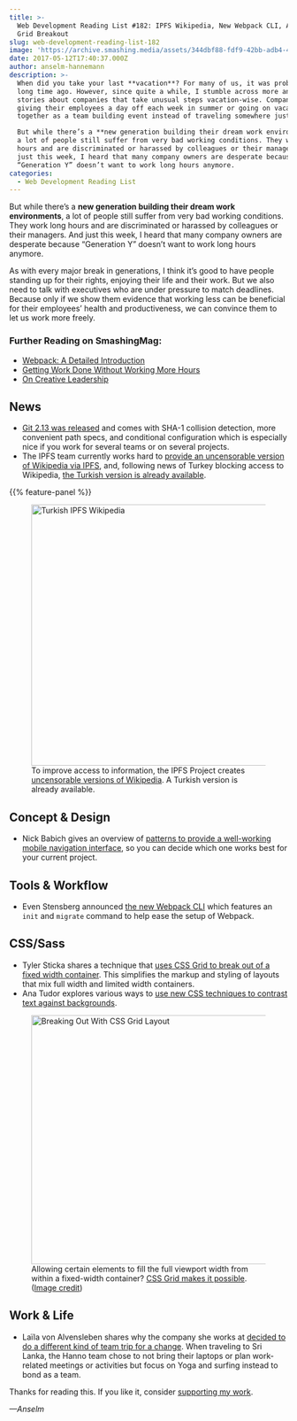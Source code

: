 ```yaml
---
title: >-
  Web Development Reading List #182: IPFS Wikipedia, New Webpack CLI, And CSS
  Grid Breakout
slug: web-development-reading-list-182
image: 'https://archive.smashing.media/assets/344dbf88-fdf9-42bb-adb4-46f01eedd629/a2ede268-9195-467b-b57f-0f2282f89b44/wdrl-182-opt.png'
date: 2017-05-12T17:40:37.000Z
author: anselm-hannemann
description: >-
  When did you take your last **vacation**? For many of us, it was probably a
  long time ago. However, since quite a while, I stumble across more and more
  stories about companies that take unusual steps vacation-wise. Companies
  giving their employees a day off each week in summer or going on vacation
  together as a team building event instead of traveling somewhere just to work.

  But while there’s a **new generation building their dream work environments**,
  a lot of people still suffer from very bad working conditions. They work long
  hours and are discriminated or harassed by colleagues or their managers. And
  just this week, I heard that many company owners are desperate because
  “Generation Y” doesn’t want to work long hours anymore.
categories:
  - Web Development Reading List
---
```

But while there’s a **new generation building their dream work environments**, a lot of people still suffer from very bad working conditions. They work long hours and are discriminated or harassed by colleagues or their managers. And just this week, I heard that many company owners are desperate because “Generation Y” doesn’t want to work long hours anymore.

As with every major break in generations, I think it’s good to have people standing up for their rights, enjoying their life and their work. But we also need to talk with executives who are under pressure to match deadlines. Because only if we show them evidence that working less can be beneficial for their employees’ health and productiveness, we can convince them to let us work more freely.</p>

### <span class="rh">Further Reading</span> on SmashingMag:

*   [Webpack: A Detailed Introduction](https://www.smashingmagazine.com/2017/02/a-detailed-introduction-to-webpack/)
*   [Getting Work Done Without Working More Hours](https://www.smashingmagazine.com/2015/12/getting-work-done-without-simply-working-hours/)
*   [On Creative Leadership](https://www.smashingmagazine.com/2013/08/on-creative-leadership/)

## News

*   [Git 2.13 was released](https://github.com/blog/2360-git-2-13-has-been-released) and comes with SHA-1 collision detection, more convenient path specs, and conditional configuration which is especially nice if you work for several teams or on several projects.
*   The IPFS team currently works hard to [provide an uncensorable version of Wikipedia via IPFS](https://ipfs.io/blog/24-uncensorable-wikipedia/), and, following news of Turkey blocking access to Wikipedia, [the Turkish version is already available](https://ipfs.io/ipfs/QmT5NvUtoM5nWFfrQdVrFtvGfKFmG7AHE8P34isapyhCxX/wiki/Anasayfa.html).

{{% feature-panel %}}

<figure><a href="https://ipfs.io/blog/24-uncensorable-wikipedia/"><img loading="lazy" decoding="async" src="https://archive.smashing.media/assets/344dbf88-fdf9-42bb-adb4-46f01eedd629/0c4dbdff-3aec-4979-b0f4-3271dead529f/ipfs-wikipedia-opt.png" width="800" height="472" alt="Turkish IPFS Wikipedia" /></a><figcaption>To improve access to information, the IPFS Project creates <a href="https://ipfs.io/blog/24-uncensorable-wikipedia/">uncensorable versions of Wikipedia</a>. A Turkish version is already available.</figcaption></figure>

## Concept & Design

*   Nick Babich gives an overview of [patterns to provide a well-working mobile navigation interface](https://www.smashingmagazine.com/2017/05/basic-patterns-mobile-navigation/), so you can decide which one works best for your current project.</p>

## Tools & Workflow

*   Even Stensberg announced [the new Webpack CLI](https://medium.com/webpack/announcing-the-new-webpack-cli-75ce1d9b8663) which features an `init` and `migrate` command to help ease the setup of Webpack.</p>

## CSS/Sass

*   Tyler Sticka shares a technique that [uses CSS Grid to break out of a fixed width container](https://cloudfour.com/thinks/breaking-out-with-css-grid-layout/). This simplifies the markup and styling of layouts that mix full width and limited width containers.
*   Ana Tudor explores various ways to [use new CSS techniques to contrast text against backgrounds](https://css-tricks.com/methods-contrasting-text-backgrounds/).

<figure><a href="https://cloudfour.com/thinks/breaking-out-with-css-grid-layout/"><img loading="lazy" decoding="async" src="https://archive.smashing.media/assets/344dbf88-fdf9-42bb-adb4-46f01eedd629/e9982330-178c-41f8-a7f4-43401b5f75d3/breaking-out-with-css-layout-opt.png" width="800" height="450" alt="Breaking Out With CSS Grid Layout" /></a><figcaption>Allowing certain elements to fill the full viewport width from within a fixed-width container? <a href="https://cloudfour.com/thinks/breaking-out-with-css-grid-layout/">CSS Grid makes it possible</a>. (<a href="https://cloudfour.com/thinks/breaking-out-with-css-grid-layout/">Image credit</a>)</figcaption></figure>

## Work & Life

*   Laïla von Alvensleben shares why the company she works at [decided to do a different kind of team trip for a change](https://logbook.hanno.co/shipmates-in-srilanka/). When traveling to Sri Lanka, the Hanno team chose to not bring their laptops or plan work-related meetings or activities but focus on Yoga and surfing instead to bond as a team.

Thanks for reading this. If you like it, consider [supporting my work](https://wdrl.info/donate).

_—Anselm_

